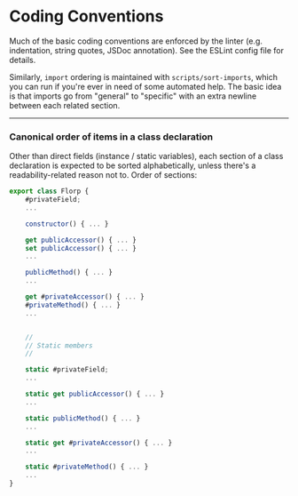 Coding Conventions
==================

Much of the basic coding conventions are enforced by the linter (e.g.
indentation, string quotes, JSDoc annotation). See the ESLint config file for
details.

Similarly, `import` ordering is maintained with `scripts/sort-imports`, which
you can run if you're ever in need of some automated help. The basic idea is
that imports go from "general" to "specific" with an extra newline between each
related section.

- - - - - - - - - -

### Canonical order of items in a class declaration

Other than direct fields (instance / static variables), each section of
a class declaration is expected to be sorted alphabetically, unless there's a
readability-related reason not to. Order of sections:

```javascript
export class Florp {
    #privateField;
    ...

    constructor() { ... }

    get publicAccessor() { ... }
    set publicAccessor() { ... }
    ...

    publicMethod() { ... }
    ...

    get #privateAccessor() { ... }
    #privateMethod() { ... }
    ...


    //
    // Static members
    //

    static #privateField;
    ...

    static get publicAccessor() { ... }
    ...

    static publicMethod() { ... }
    ...

    static get #privateAccessor() { ... }
    ...

    static #privateMethod() { ... }
    ...
}
```

